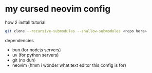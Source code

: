 # my cursed neovim config

how 2 install tutorial
```bash
git clone --recursive-submodules --shallow-submodules <repo here>
```

dependencies

- bun (for nodejs servers)
- uv (for python servers)
- git (no duh)
- neovim (hmm i wonder what text editor this config is for)

